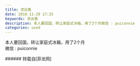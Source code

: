 ```yaml
---
title: 求出售
date: 2018-11-29 17:25
keywords: 求出售
description: 本人要回国，转让家庭式冰箱，用了2个月微信 : puiconnie
categories: used
---
```

<td class="t_f" id="postmessage_2378000">

本人要回国，转让家庭式冰箱，用了2个月<br/>
微信 : puiconnie<br/>
<img alt="" border="0" class="zoom" data-cf-modified-15692efe3c7835c43616dfce-="" file="http://www.flw.ph/data/appbyme/upload/image/201811/29/4m1WfPXZQiEB.jpg" id="aimg_glHm1" lazyloadthumb="1" onclick="" onmouseover="" src="http://www.flw.ph/data/appbyme/upload/image/201811/29/4m1WfPXZQiEB.jpg"/><br/>
<img alt="" border="0" class="zoom" data-cf-modified-15692efe3c7835c43616dfce-="" file="http://www.flw.ph/data/appbyme/upload/image/201811/29/DjmrQhM6RDQ3.jpg" id="aimg_fpRPC" lazyloadthumb="1" onclick="" onmouseover="" src="http://www.flw.ph/data/appbyme/upload/image/201811/29/DjmrQhM6RDQ3.jpg"/><br/>
</td>
###### 转载自[菲龙网]